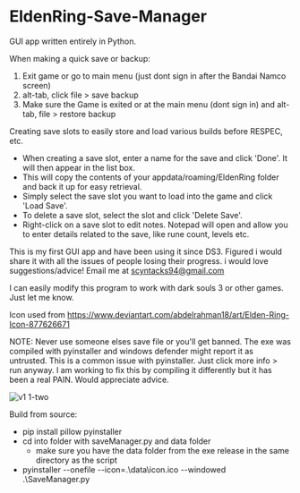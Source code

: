 # EldenRing-Save-Manager
GUI app written entirely in Python.


When making a quick save or backup:
  1. Exit game or go to main menu (just dont sign in after the Bandai Namco screen)
  2. alt-tab, click file > save backup
  3. Make sure the Game is exited or at the main menu (dont sign in) and alt-tab, file > restore backup


Creating save slots to easily store and load various builds before RESPEC, etc.
  
  - When creating a save slot, enter a name for the save and click 'Done'. It will then appear in the list box.
  - This will copy the contents of your appdata/roaming/EldenRing folder and back it up for easy retrieval.
  - Simply select the save slot you want to load into the game and click 'Load Save'.
  - To delete a save slot, select the slot and click 'Delete Save'.
  - Right-click on a save slot to edit notes. Notepad will open and allow you to enter details related to the save, like rune count, levels etc.




This is my first GUI app and have been using it since DS3. Figured i would share it with all the issues of people losing their progress. i would love suggestions/advice! Email me at scyntacks94@gmail.com


I can easily modify this program to work with dark souls 3 or other games. Just let me know.

Icon used from https://www.deviantart.com/abdelrahman18/art/Elden-Ring-Icon-877626671


NOTE: Never use someone elses save file or you'll get banned. The exe was compiled with pyinstaller and windows defender might report it as untrusted. This is a common issue with pyinstaller. Just click more info > run anyway. I am working to fix this by compiling it differently but it has been a real PAIN. Would appreciate advice.


![v1 1-two](https://user-images.githubusercontent.com/68882322/156934436-a416d6a1-501b-4cc9-8a31-60d07d50b10a.png)


Build from source:
  - pip install pillow pyinstaller
  - cd into folder with saveManager.py and data folder
    - make sure you have the data folder from the exe release in the same directory as the script
  - pyinstaller --onefile --icon=.\data\icon.ico --windowed .\SaveManager.py
